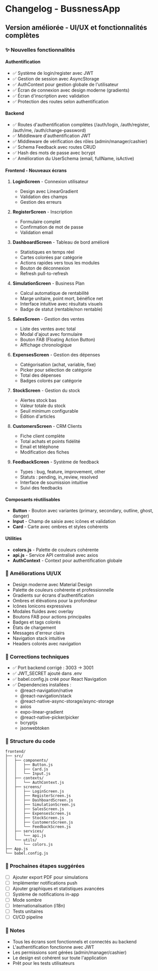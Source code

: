 # Changelog - BussnessApp

## Version améliorée - UI/UX et fonctionnalités complètes

### ✨ Nouvelles fonctionnalités

#### Authentification
- ✅ Système de login/register avec JWT
- ✅ Gestion de session avec AsyncStorage
- ✅ AuthContext pour gestion globale de l'utilisateur
- ✅ Écran de connexion avec design moderne (gradients)
- ✅ Écran d'inscription avec validation
- ✅ Protection des routes selon authentification

#### Backend
- ✅ Routes d'authentification complètes (/auth/login, /auth/register, /auth/me, /auth/change-password)
- ✅ Middleware d'authentification JWT
- ✅ Middleware de vérification des rôles (admin/manager/cashier)
- ✅ Schema Feedback avec routes CRUD
- ✅ Hash des mots de passe avec bcrypt
- ✅ Amélioration du UserSchema (email, fullName, isActive)

#### Frontend - Nouveaux écrans

1. **LoginScreen** - Connexion utilisateur
   - Design avec LinearGradient
   - Validation des champs
   - Gestion des erreurs

2. **RegisterScreen** - Inscription
   - Formulaire complet
   - Confirmation de mot de passe
   - Validation email

3. **DashboardScreen** - Tableau de bord amélioré
   - Statistiques en temps réel
   - Cartes colorées par catégorie
   - Actions rapides vers tous les modules
   - Bouton de déconnexion
   - Refresh pull-to-refresh

4. **SimulationScreen** - Business Plan
   - Calcul automatique de rentabilité
   - Marge unitaire, point mort, bénéfice net
   - Interface intuitive avec résultats visuels
   - Badge de statut (rentable/non rentable)

5. **SalesScreen** - Gestion des ventes
   - Liste des ventes avec total
   - Modal d'ajout avec formulaire
   - Bouton FAB (Floating Action Button)
   - Affichage chronologique

6. **ExpensesScreen** - Gestion des dépenses
   - Catégorisation (achat, variable, fixe)
   - Picker pour sélection de catégorie
   - Total des dépenses
   - Badges colorés par catégorie

7. **StockScreen** - Gestion du stock
   - Alertes stock bas
   - Valeur totale du stock
   - Seuil minimum configurable
   - Édition d'articles

8. **CustomersScreen** - CRM Clients
   - Fiche client complète
   - Total achats et points fidélité
   - Email et téléphone
   - Modification des fiches

9. **FeedbackScreen** - Système de feedback
   - Types : bug, feature, improvement, other
   - Statuts : pending, in_review, resolved
   - Interface de soumission intuitive
   - Suivi des feedbacks

#### Composants réutilisables

- **Button** - Bouton avec variantes (primary, secondary, outline, ghost, danger)
- **Input** - Champ de saisie avec icônes et validation
- **Card** - Carte avec ombres et styles cohérents

#### Utilities

- **colors.js** - Palette de couleurs cohérente
- **api.js** - Service API centralisé avec axios
- **AuthContext** - Context pour authentification globale

### 🎨 Améliorations UI/UX

- Design moderne avec Material Design
- Palette de couleurs cohérente et professionnelle
- Gradients sur écrans d'authentification
- Ombres et élévations pour la profondeur
- Icônes Ionicons expressives
- Modales fluides avec overlay
- Boutons FAB pour actions principales
- Badges et tags colorés
- États de chargement
- Messages d'erreur clairs
- Navigation stack intuitive
- Headers colorés avec navigation

### 🔧 Corrections techniques

- ✅ Port backend corrigé : 3003 → 3001
- ✅ JWT_SECRET ajouté dans .env
- ✅ babel.config.js créé pour React Navigation
- ✅ Dependencies installées :
  - @react-navigation/native
  - @react-navigation/stack
  - @react-native-async-storage/async-storage
  - axios
  - expo-linear-gradient
  - @react-native-picker/picker
  - bcryptjs
  - jsonwebtoken

### 📁 Structure du code

```
frontend/
├── src/
│   ├── components/
│   │   ├── Button.js
│   │   ├── Card.js
│   │   └── Input.js
│   ├── contexts/
│   │   └── AuthContext.js
│   ├── screens/
│   │   ├── LoginScreen.js
│   │   ├── RegisterScreen.js
│   │   ├── DashboardScreen.js
│   │   ├── SimulationScreen.js
│   │   ├── SalesScreen.js
│   │   ├── ExpensesScreen.js
│   │   ├── StockScreen.js
│   │   ├── CustomersScreen.js
│   │   └── FeedbackScreen.js
│   ├── services/
│   │   └── api.js
│   └── utils/
│       └── colors.js
├── App.js
└── babel.config.js
```

### 🚀 Prochaines étapes suggérées

- [ ] Ajouter export PDF pour simulations
- [ ] Implémenter notifications push
- [ ] Ajouter graphiques et statistiques avancées
- [ ] Système de notifications in-app
- [ ] Mode sombre
- [ ] Internationalisation (i18n)
- [ ] Tests unitaires
- [ ] CI/CD pipeline

### 📝 Notes

- Tous les écrans sont fonctionnels et connectés au backend
- L'authentification fonctionne avec JWT
- Les permissions sont gérées (admin/manager/cashier)
- Le design est cohérent sur toute l'application
- Prêt pour les tests utilisateurs
